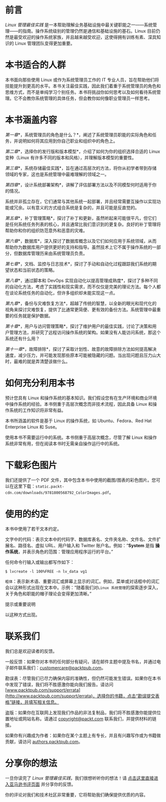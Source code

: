 # 前言

*Linux 管理最佳实践* 是一本帮助理解业务基础设施中最关键职能之一——系统管理——的指南。操作系统级别的管理仍然是通信和基础设施的基石。Linux 目前仍然是最受欢迎的操作系统家族，并且越来越受欢迎，这使得拥有训练有素、深具知识的 Linux 管理团队变得更加重要。

# 本书适合的人群

本书面向那些使用 Linux 或作为系统管理员工作的 IT 专业人员，旨在帮助他们将技能提升到更高的水平。本书关注最佳实践，因此我们着重于系统管理员的角色和思维方式，而不是单纯学习个别任务。本书将挑战你如何思考以及如何看待系统管理。它不会教你系统管理的具体任务，但会教你如何像职业管理员一样思考。

# 本书涵盖内容

*第一章**，系统管理员的角色是什么？*，阐述了系统管理员职能的实际角色和任务，并说明如何将其应用到你自己职业和组织中的角色上。

*第二章**，选择你的发行版和版本模型*，介绍了如何为你的组织选择合适的 Linux 变种（Linux 有许多不同的版本和风格），并理解版本模型的重要性。

*第三章**，系统存储最佳实践*，旨在通过高层次的方法，将你从初学者带到存储领域的专家，这也是系统管理中最难理解的领域之一。

*第四章**，设计系统部署架构*，讲解了评估部署方法以及不同模型何时适用于你的情况。

系统并非孤立存在，它们通常与其他系统一起部署，并且经常需要互操作以实现功能或冗余。以有意义的方式组合系统是复杂的，并且可能是反直觉的。

*第五章**，补丁管理策略*，探讨了补丁和更新，虽然听起来可能很平凡，但它们是任何系统任务列表的核心，并且通常比我们意识到的更复杂。良好的补丁管理将帮助你和你的组织防范意外和恶意的灾难。

*第六章**，数据库*，深入探讨了数据库概念以及它们如何应用于系统领域，从而帮助你为数据库用户提供更好的支持和指导。虽然技术上它不属于操作系统的一部分，但数据库管理历来由系统管理员负责。

*第七章**，文档、监控与日志技术*，探讨了手动和自动化过程跟踪我们系统的期望状态和当前状态的策略。

*第八章**，通过脚本和 DevOps 实现自动化以提高管理成熟度*，探讨了多种不同的自动化方法，考虑了实践性和现实需求，而不仅仅是完美的理论方法。每个人都在谈论系统任务的自动化，但许多组织却未能实现这一点。

*第九章**，备份与灾难恢复方法*，超越了传统的智慧，以全新的眼光和现代化的视角来探讨灾难恢复，提供了比通常更简便、更有效的备份方法。系统管理中最重要的任务就是保护数据。

*第十章**，用户与访问管理策略*，探讨了维护用户的最佳实践，讨论了决策和用户管理方法，并研究了远程访问操作系统的架构。如果没有人能访问系统，那这个系统还有什么用？

*第十一章**，故障排除*，探讨了采取计划性、故意的故障排除方法如何提高解决速度，减少压力，并可能发现那些原本可能被隐藏的问题。当出现问题且压力山大时，最难的就是弄清楚该做什么。

# 如何充分利用本书

预计您具有 Linux 和操作系统的基本知识。我们假设您有在生产环境和商业环境中操作系统的经验。本书侧重于高层次概念而非技术流程，因此具备 Linux 和操作系统的工作知识将非常有益。

本书所涵盖的软件是基于 Linux 的操作系统，如 Ubuntu、Fedora、Red Hat Enterprise Linux 和 Suse。

使用本书不需要运行中的系统。本书侧重于高层次概念，尽管了解 Linux 和操作系统非常有用，但在阅读本书时无需亲自操作运行中的系统。

# 下载彩色图片

我们还提供了一个 PDF 文件，其中包含本书中使用的截图/图表的彩色图片。您可以在这里下载：`static.packt-cdn.com/downloads/9781800568792_ColorImages.pdf`。

# 使用的约定

本书中使用了若干文本约定。

文字中的代码：表示文本中的代码字、数据库表名、文件夹名称、文件名、文件扩展名、路径名、虚拟 URL、用户输入和 Twitter 账户名。例如：“**System** 是指 **操作系统**，并表示角色的范围：管理应用程序运行的平台。”

任何命令行输入或输出都写作如下：

```
$ lvcreate -l 100%FREE -n lv_data vg1
```

`粗体`：表示新术语、重要词汇或屏幕上显示的词汇。例如，菜单或对话框中的词汇会以这种形式出现在文本中。示例：“随着我们对`Linux 系统管理`的探索逐步深入，关于角色和职能的帽子理论会变得更加清晰。”

提示或重要说明

以这种方式出现。

# 联系我们

我们总是欢迎读者的反馈。

一般反馈：如果你对本书的任何部分有疑问，请在邮件主题中提及书名，并通过电子邮件联系我们：customercare@packtpub.com。

勘误表：尽管我们已尽力确保内容的准确性，但仍然可能发生错误。如果你在本书中发现了错误，我们将不胜感激你能向我们报告。请访问 [www.packtpub.com/support/errata](http://www.packtpub.com/support/errata)，选择你的书籍，点击“勘误提交表格”链接，并填写相关信息。

盗版：如果你在互联网上发现我们作品的非法复制品，我们将不胜感激你能提供位置地址或网站名称。请通过 copyright@packt.com 联系我们，并提供材料的链接。

如果你有兴趣成为作者：如果你在某个主题上有专长，并且有兴趣写作或为书籍做贡献，请访问 [authors.packtpub.com](http://authors.packtpub.com)。

# 分享你的想法

一旦你读完了 *Linux 管理最佳实践*，我们很想听听你的想法！请 [点击这里直接进入亚马逊书评页面](https://packt.link/r/1800568797) 并分享你的反馈。

你的评论对我们和技术社区非常重要，它将帮助我们确保提供优质的内容。
